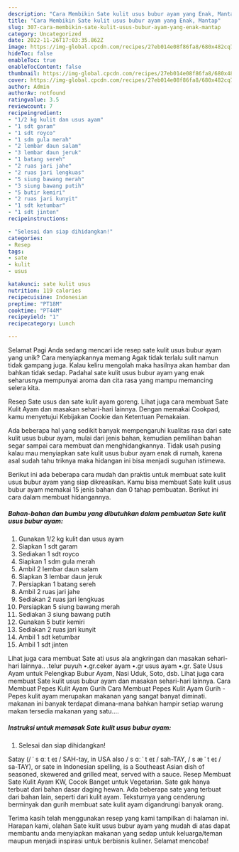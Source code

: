 ```yaml
---
description: "Cara Membikin Sate kulit usus bubur ayam yang Enak, Mantap"
title: "Cara Membikin Sate kulit usus bubur ayam yang Enak, Mantap"
slug: 307-cara-membikin-sate-kulit-usus-bubur-ayam-yang-enak-mantap
category: Uncategorized
date: 2022-11-26T17:03:35.862Z
image: https://img-global.cpcdn.com/recipes/27eb014e08f86fa8/680x482cq70/sate-kulit-usus-bubur-ayam-foto-resep-utama.jpg
hideToc: false
enableToc: true
enableTocContent: false
thumbnail: https://img-global.cpcdn.com/recipes/27eb014e08f86fa8/680x482cq70/sate-kulit-usus-bubur-ayam-foto-resep-utama.jpg
cover: https://img-global.cpcdn.com/recipes/27eb014e08f86fa8/680x482cq70/sate-kulit-usus-bubur-ayam-foto-resep-utama.jpg
author: Admin
authorAv: notfound
ratingvalue: 3.5
reviewcount: 7
recipeingredient:
- "1/2 kg kulit dan usus ayam"
- "1 sdt garam"
- "1 sdt royco"
- "1 sdm gula merah"
- "2 lembar daun salam"
- "3 lembar daun jeruk"
- "1 batang sereh"
- "2 ruas jari jahe"
- "2 ruas jari lengkuas"
- "5 siung bawang merah"
- "3 siung bawang putih"
- "5 butir kemiri"
- "2 ruas jari kunyit"
- "1 sdt ketumbar"
- "1 sdt jinten"
recipeinstructions:

- "Selesai dan siap dihidangkan!"
categories:
- Resep
tags:
- sate
- kulit
- usus

katakunci: sate kulit usus 
nutrition: 119 calories
recipecuisine: Indonesian
preptime: "PT18M"
cooktime: "PT44M"
recipeyield: "1"
recipecategory: Lunch

---
```



Selamat Pagi Anda sedang mencari ide resep sate kulit usus bubur ayam yang unik? Cara menyiapkannya memang Agak tidak terlalu sulit namun tidak gampang juga. Kalau keliru mengolah maka hasilnya akan hambar dan bahkan tidak sedap. Padahal sate kulit usus bubur ayam yang enak seharusnya mempunyai aroma dan cita rasa yang mampu memancing selera kita.


Resep Sate usus dan sate kulit ayam goreng. Lihat juga cara membuat Sate Kulit Ayam dan masakan sehari-hari lainnya. Dengan memakai Cookpad, kamu menyetujui Kebijakan Cookie dan Ketentuan Pemakaian.

Ada beberapa hal yang sedikit banyak mempengaruhi kualitas rasa dari sate kulit usus bubur ayam, mulai dari jenis bahan, kemudian pemilihan bahan segar sampai cara membuat dan menghidangkannya. Tidak usah pusing kalau mau menyiapkan sate kulit usus bubur ayam enak di rumah, karena asal sudah tahu triknya maka hidangan ini bisa menjadi suguhan istimewa.


Berikut ini ada beberapa cara mudah dan praktis untuk membuat sate kulit usus bubur ayam yang siap dikreasikan. Kamu bisa membuat Sate kulit usus bubur ayam memakai 15 jenis bahan dan 0 tahap pembuatan. Berikut ini cara dalam membuat hidangannya.

<!--inarticleads1-->

##### Bahan-bahan dan bumbu yang dibutuhkan dalam pembuatan Sate kulit usus bubur ayam:

1. Gunakan 1/2 kg kulit dan usus ayam
1. Siapkan 1 sdt garam
1. Sediakan 1 sdt royco
1. Siapkan 1 sdm gula merah
1. Ambil 2 lembar daun salam
1. Siapkan 3 lembar daun jeruk
1. Persiapkan 1 batang sereh
1. Ambil 2 ruas jari jahe
1. Sediakan 2 ruas jari lengkuas
1. Persiapkan 5 siung bawang merah
1. Sediakan 3 siung bawang putih
1. Gunakan 5 butir kemiri
1. Sediakan 2 ruas jari kunyit
1. Ambil 1 sdt ketumbar
1. Ambil 1 sdt jinten


Lihat juga cara membuat Sate ati usus ala angkringan dan masakan sehari-hari lainnya.. .telur puyuh •.gr.ceker ayam •.gr usus ayam •.gr. Sate Usus Ayam untuk Pelengkap Bubur Ayam, Nasi Uduk, Soto, dsb. Lihat juga cara membuat Sate kulit usus bubur ayam dan masakan sehari-hari lainnya. Cara Membuat Pepes Kulit Ayam Gurih Cara Membuat Pepes Kulit Ayam Gurih - Pepes kulit ayam merupakan makanan yang sangat banyat diminati. makanan ini banyak terdapat dimana-mana bahkan hampir setiap warung makan tersedia makanan yang satu…. 

<!--inarticleads2-->

##### Instruksi untuk memasak Sate kulit usus bubur ayam:


1. Selesai dan siap dihidangkan!

Satay (/ ˈ s ɑː t eɪ / SAH-tay, in USA also / s ɑː ˈ t eɪ / sah-TAY, / s æ ˈ t eɪ / sa-TAY), or sate in Indonesian spelling, is a Southeast Asian dish of seasoned, skewered and grilled meat, served with a sauce. Resep Membuat Sate Kulit Ayam KW, Cocok Banget untuk Vegetarian. Sate gak hanya terbuat dari bahan dasar daging hewan. Ada beberapa sate yang terbuat dari bahan lain, seperti dari kulit ayam. Teksturnya yang cenderung berminyak dan gurih membuat sate kulit ayam digandrungi banyak orang. 

Terima kasih telah menggunakan resep yang kami tampilkan di halaman ini. Harapan kami, olahan Sate kulit usus bubur ayam yang mudah di atas dapat membantu anda menyiapkan makanan yang sedap untuk keluarga/teman maupun menjadi inspirasi untuk berbisnis kuliner. Selamat mencoba!
